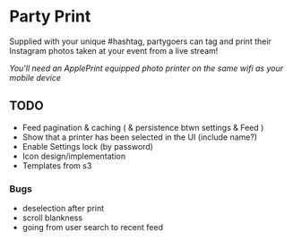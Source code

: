 # Party Print

Supplied with your unique #hashtag, partygoers can tag and print their Instagram photos taken at your event from a live stream! 

*You'll need an ApplePrint equipped photo printer on the same wifi as your mobile device*

## TODO

- Feed pagination & caching ( & persistence btwn settings & Feed )
- Show that a printer has been selected in the UI (include name?)
- Enable Settings lock (by password)
- Icon design/implementation
- Templates from s3

### Bugs

- deselection after print
- scroll blankness
- going from user search to recent feed
